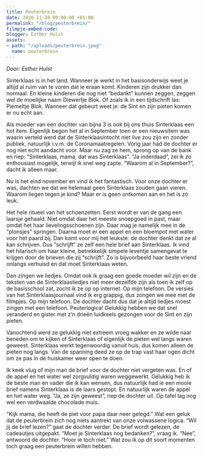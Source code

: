 ```yaml
---
title: Peuterbrein
date: 2020-11-28 09:00:00 +01:00
permalink: "/blog/peuterbrein/"
filmpje-embed-code: 
blogger: Esther Hulst
assets:
- path: "/uploads/peuterbrein.jpeg"
  name: peuterbrein
---
```


*Door: Esther Hulst*

Sinterklaas is in het land. Wanneer je werkt in het basisonderwijs weet je altijd al ruim van te voren dat ie eraan komt. Kinderen zijn drukker dan normaal. En kleine kinderen die nog niet “bedankt”  kunnen zeggen, zeggen wel de moeilijke naam Diewertje Blok. Of zoals ik in een tijdschrift las: Piemeltje Blok. Wanneer dát gebeurt weet je: de Sint en zijn pieten komen er nu echt aan. 

Als moeder van een dochter van bijna 3 is ook bij ons thuis Sinterklaas een hot item. Eigenlijk begon het al in September toen er een nieuwsitem was waarin verteld werd dat de Sinterklaasintocht niet live zou zijn en zonder publiek, natuurlijk i.v.m. de Coronamaatregelen. Vorig jaar had de dochter er nog niet echt aandacht voor. Maar nu zag ze hem, sprong op van de bank en riep: “Sinterklaas, mama, dat was Sinterklaas”. “Ja inderdaad”, zei ik zo enthousiast mogelijk, terwijl ik snel weg zapte. “Waarom al in September?”, dacht ik alleen maar.

Nu is het eind november en vind ik het fantastisch. Voor onze dochter er was, dachten we dat we helemaal geen Sinterklaas zouden gaan vieren. Waarom liegen tegen je kind? Maar er is geen ontkomen aan en het is zó leuk.

Het hele ritueel van het schoenzetten. Eerst wordt er van de gang een laarsje gehaald. Niet omdat daar het meeste snoepgoed in past, maar omdat het haar lievelingsschoenen zijn. Daar mag je namelijk mee in de “plonsjes" springen. Daarna moet er een appel en een bloempot met water voor het paard bij. Dan komt voor mij het leukste: de dochter denkt dat ze al kan schrijven. Dus “schrijft” ze zelf een hele brief aan Sinterklaas. Ik vind het hilarisch om haar kleine, betrekkelijk simpele leventje samengevat te krijgen door de brieven die zij “schrijft”. Zo is bijvoorbeeld haar beste vriend onlangs verhuisd en dat moet Sinterklaas weten.

Dan zingen we liedjes. Omdat ook ik graag een goede moeder wil zijn en de teksten van de Sinterklaasliedjes niet meer dezelfde zijn als toen ik zelf op de basisschool zat, zocht ik ze op op internet. Op mijn telefoon. De versies van het Sinterklaasjournaal vind ik erg grappig, dus zongen we mee met de filmpjes. Op mijn telefoon. De dochter dacht dus dat je altijd liedjes moest zingen met een telefoon. Peuterlogica! Gelukkig hebben we dat snel veranderd en gister met z’n drieën luidkeels gezongen voor de Sint en zijn pieten. 

Vanochtend werd ze gelukkig niet extreem vroeg wakker en ze wilde naar beneden om te kijken of Sinterklaas of eigenlijk de pieten wel langs waren geweest. Sinterklaas werkt tegenwoordig vanuit huis, dus komen alleen de pieten nog langs. Van de spanning deed ze op de trap vast haar ogen dicht om ze pas in de huiskamer weer open te doen. 

Ik keek vlug of mijn man de brief voor de dochter niet vergeten was. En of de appel en het water wel zorgvuldig waren weggewerkt. Gelukkig heb ik de beste man en vader die ik kan wensen, dus natuurlijk had ie een mooie brief namens Sinterklaas is de laars gestopt. En natuurlijk waren de appel en het water weg. “Ja, ze zijn geweest”, riep de dochter uit. Op tafel lag nog wel een verdwaalde chocolade muis. 

“Kijk mama, die heeft de piet voor papa daar neer gelegd.” Wat een geluk dat de peuterbrein zich nog niets aantrekt van onze volwassene logica. “Wil jij de brief lezen?” gaat de dochter verder. De brief wordt gelezen, de cadeautjes uitgepakt. “Moet je Sinterklaas nog bedanken?”, vraag ik. “Nee”, antwoord de dochter. “Hoor ie toch niet.” Wat zou ik op dit soort momenten toch graag een peuterbrein willen hebben.
